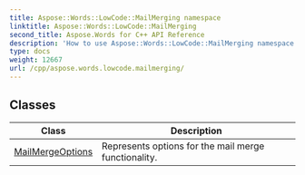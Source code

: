 ```yaml
---
title: Aspose::Words::LowCode::MailMerging namespace
linktitle: Aspose::Words::LowCode::MailMerging
second_title: Aspose.Words for C++ API Reference
description: 'How to use Aspose::Words::LowCode::MailMerging namespace in C++.'
type: docs
weight: 12667
url: /cpp/aspose.words.lowcode.mailmerging/
---
```




## Classes

| Class | Description |
| --- | --- |
| [MailMergeOptions](./mailmergeoptions/) | Represents options for the mail merge functionality. |
